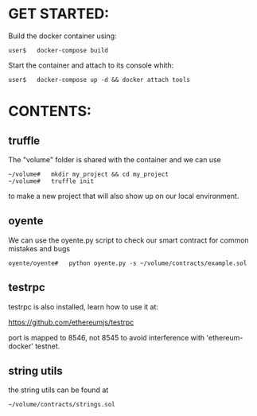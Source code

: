 # GET STARTED:

Build the docker container using:
```
user$   docker-compose build
```

Start the container and attach to its console whith:
```
user$   docker-compose up -d && docker attach tools
```


# CONTENTS:

## truffle

The "volume" folder is shared with the container and we can use
```
~/volume#   mkdir my_project && cd my_project
~/volume#   truffle init
```
to make a new project that will also show up on our local environment.


## oyente

We can use the oyente.py script to check our smart contract for common mistakes and bugs
```
oyente/oyente#   python oyente.py -s ~/volume/contracts/example.sol
```

## testrpc

testrpc is also installed, learn how to use it at:

https://github.com/ethereumjs/testrpc

port is mapped to 8546, not 8545 to avoid interference with 'ethereum-docker' testnet.


## string utils

the string utils can be found at
```
~/volume/contracts/strings.sol
```
